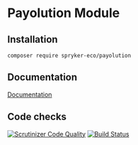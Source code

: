 # Payolution Module

## Installation

```
composer require spryker-eco/payolution
```

## Documentation

[Documentation](https://spryker.github.io)

## Code checks

[![Scrutinizer Code Quality](https://scrutinizer-ci.com/g/spryker-eco/payolution/badges/quality-score.png?b=development)](https://scrutinizer-ci.com/g/spryker-eco/payolution/?branch=development)
[![Build Status](https://scrutinizer-ci.com/g/spryker-eco/payolution/badges/build.png?b=development)](https://scrutinizer-ci.com/g/spryker-eco/payolution/build-status/development)